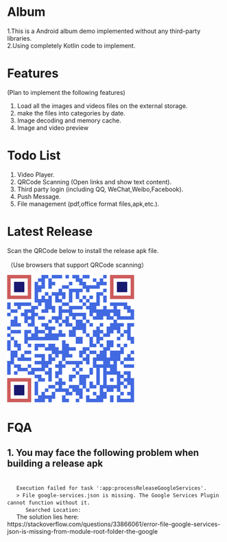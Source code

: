 # Album
1.This is a Android album demo implemented without any third-party libraries.   
2.Using completely Kotlin code to implement.

# Features

(Plan to implement the following features)

1. Load all the images and videos files on the external storage.
2. make the files into categories by date.
3. Image decoding and memory cache.
4. Image and video preview

# Todo List
1. Video Player.
2. QRCode Scanning (Open links and show text content).
3. Third party login (including QQ, WeChat,Weibo,Facebook).
4. Push Message.
5. File management (pdf,office format files,apk,etc.).

# Latest Release
Scan the QRCode  below to install the release apk file.

（Use browsers that support QRCode scanning）

![扫码下载](app/release/QRCode_app_release.png)

# FQA
## 1. You may face the following problem when building a release apk
   <code>
   Execution failed for task ':app:processReleaseGoogleServices'.
   > File google-services.json is missing. The Google Services Plugin cannot function without it. 
      Searched Location: 
   </code>
   The solution lies here: 
   https://stackoverflow.com/questions/33866061/error-file-google-services-json-is-missing-from-module-root-folder-the-google
